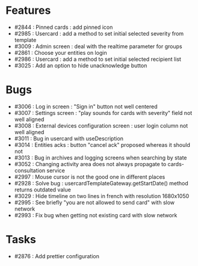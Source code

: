 # Features
* #2844 : Pinned cards : add pinned icon
* #2985 : Usercard : add a method to set initial selected severity from template
* #3009 : Admin screen : deal with the realtime parameter for groups
* #2861 : Choose your entities on login
* #2986 : Usercard : add a method to set initial selected recipient list
* #3025 : Add an option to hide unacknowledge button

# Bugs
* #3006 : Log in screen : "Sign in" button not well centered
* #3007 : Settings screen : "play sounds for cards with severity" field not well aligned
* #3008 : External devices configuration screen : user login column not well aligned
* #3011 : Bug in usercard with useDescription
* #3014 : Entities acks : button "cancel ack" proposed whereas it should not
* #3013 : Bug in archives and logging screens when searching by state
* #3052 : Changing activity area does not always propagate to cards-consultation service
* #2997 : Mouse cursor is not the good one in different places
* #2928 : Solve bug : usercardTemplateGateway.getStartDate() method returns outdated value
* #3029 : Hide timeline on two lines in french with resolution 1680x1050
* #2995 : See briefly "you are not allowed to send card" with slow network
* #2993 : Fix bug when getting not existing card with slow network


# Tasks
* #2876 : Add prettier configuration

